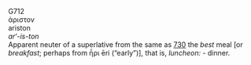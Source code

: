 <body>
  <p>G712<br>  ἀριστον  <br> ariston  <br><i>ar‘-is-ton </i><br>Apparent neuter of a superlative from the same as <a href="g0730.htm">730</a>  the <i>best</i> meal [or <i>breakfast</i>; perhaps from   ἦρι    ēri   (“early”)], that is, <i>luncheon:</i> - dinner.<br></p>
 </body>
